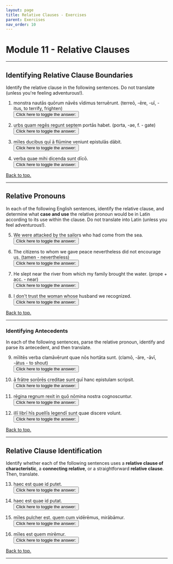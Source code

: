 ```yaml
---
layout: page
title: Relative Clauses - Exercises
parent: Exercises
nav_order: 10
---
```


# Module 11 - Relative Clauses

***

## Identifying Relative Clause Boundaries

Identify the relative clause in the following sentences. Do not translate (unless you're feeling adventurous!).

1. monstra nautās quōrum nāvēs vīdimus terruērunt. (terreō, -ēre, -uī, -itus, to terrify, frighten)  
<button onclick="toggleDisplay('prac01')">Click here to toggle the answer:</button> <span style="display: none;" id="prac01">quōrum nāvēs vīdimus; The monsters terrified the sailors whose ships we saw.</span>

2. urbs quam regēs regunt septem portās habet. (porta, -ae, f. - gate)  
<button onclick="toggleDisplay('prac02')">Click here to toggle the answer:</button> <span style="display: none;" id="prac02">quam regēs regunt; The city which the kings rule has seven gates.</span>

3. mīles ducibus quī ā flūmine veniunt epistulās dābit.  
<button onclick="toggleDisplay('prac03')">Click here to toggle the answer:</button> <span style="display: none;" id="prac03">quī ā flūmine veniunt; The soldier will give the letters to the leaders who are coming from the river.</span>

4. verba quae mihi dicenda sunt dīcō.  
<button onclick="toggleDisplay('prac04')">Click here to toggle the answer:</button> <span style="display: none;" id="prac04">quae mihi dicenda sunt; I am saying the words that must be said by me.</span>

[Back to top.](#top)

***

## Relative Pronouns

In each of the following English sentences, identify the relative clause, and determine what **case and use** the relative pronoun would be in Latin according to its use within the clause. Do not translate into Latin (unless you feel adventurous!).

5. We were attacked by the sailors who had come from the sea.  
<button onclick="toggleDisplay('prac05')">Click here to toggle the answer:</button> <span style="display: none;" id="prac05">who had come from the sea; nominative, subject; ā nautīs quī ā marī vēnerant petitī sumus.</span>

6. The citizens to whom we gave peace nevertheless did not encourage us. (tamen - nevertheless)  
<button onclick="toggleDisplay('prac06')">Click here to toggle the answer:</button> <span style="display: none;" id="prac06">to whom we gave peace; dative, indirect object; cīvēs quibus pacem dedimus tamen nōs nōn hortātī sunt.</span>

7. He slept near the river from which my family brought the water. (prope + acc. - near)  
<button onclick="toggleDisplay('prac07')">Click here to toggle the answer:</button> <span style="display: none;" id="prac07">from which my family brought the water; ablative of motion from; prope flūmen ā quō familia mea aquam tulit dormīvit.</span>

8. I don't trust the woman whose husband we recognized.  
<button onclick="toggleDisplay('prac08')">Click here to toggle the answer:</button> <span style="display: none;" id="prac08">whose husband we recognized; genitive of possession; fēminae cuius maritum cognōvimus nōn crēdō.</span>

[Back to top.](#top)

***

### Identifying Antecedents

In each of the following sentences, parse the relative pronoun, identify and parse its antecedent, and then translate.

9. mīlitēs verba clamāvērunt quae nōs hortāta sunt. (clamō, -āre, -āvī, -ātus - to shout)  
<button onclick="toggleDisplay('prac09')">Click here to toggle the answer:</button> <span style="display: none;" id="prac09">quae - neut. nom. pl.; verba - neut. acc. pl.; The soldiers shouted words which encouraged us.</span>

10. ā frātre sorōrēs creditae sunt quī hanc epistulam scripsit.  
<button onclick="toggleDisplay('prac10')">Click here to toggle the answer:</button> <span style="display: none;" id="prac10">quī - masc. nom. sg.; frātre - masc. abl. sg.; The sisters were believed by the brother who wrote this letter.</span>

11. rēgina regnum rexit in quō nōmina nostra cognoscuntur.  
<button onclick="toggleDisplay('prac11')">Click here to toggle the answer:</button> <span style="display: none;" id="prac11">quō - neut. abl. sg.; regnum - neut. acc. sg.; The queen ruled the kingdom in which our names are known.</span>

12. illī librī hīs puellīs legendī sunt quae discere volunt.  
<button onclick="toggleDisplay('prac12')">Click here to toggle the answer:</button> <span style="display: none;" id="prac12">quae - fem. nom. pl.; puellīs - fem. dat. pl.; Those books must be read by these girls who want to learn.</span>

[Back to top.](#top)

***

## Relative Clause Identification

Identify whether each of the following sentences uses a **relative clause of characteristic**, a **connecting relative**, or a straightforward **relative clause**. Then, translate.

13. haec est quae id putet.  
<button onclick="toggleDisplay('prac13')">Click here to toggle the answer:</button> <span style="display: none;" id="prac13">relative clause of characteristic; This is the kind of woman who would think this.</span>

14. haec est quae id putat.  
<button onclick="toggleDisplay('prac14')">Click here to toggle the answer:</button> <span style="display: none;" id="prac14">relative clause; This is the woman who thinks this.</span>

15. mīles pulcher est. quem cum vidērēmus, mirābāmur.  
<button onclick="toggleDisplay('prac15')">Click here to toggle the answer:</button> <span style="display: none;" id="prac15">connecting relative; The soldier is handsome. When we saw him, we marveled.</span>

16. mīles est quem mirēmur.  
<button onclick="toggleDisplay('prac16')">Click here to toggle the answer:</button> <span style="display: none;" id="prac16">relative clause of characteristic; The soldier is the kind of man whom we would marvel at.</span>

[Back to top.](#top)

***

<script>
function toggleDisplay(id) {
  const el = document.getElementById(id);
  el.style.display = el.style.display === 'none' ? 'inline' : 'none';
}
</script>
